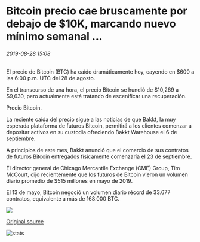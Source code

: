 # Bitcoin precio cae bruscamente por debajo de $10K, marcando nuevo mínimo semanal ...

###### 2019-08-28 15:08

El precio de Bitcoin (BTC) ha caído dramáticamente hoy, cayendo en $600 a las 6:00 p.m. UTC del 28 de agosto.

En el transcurso de una hora, el precio Bitcoin se hundió de $10,269 a $9,630, pero actualmente está tratando de escenificar una recuperación.

Precio Bitcoin.

La reciente caída del precio sigue a las noticias de que Bakkt, la muy esperada plataforma de futuros Bitcoin, permitirá a los clientes comenzar a depositar activos en su custodia ofreciendo Bakkt Warehouse el 6 de septiembre.

A principios de este mes, Bakkt anunció que el comercio de sus contratos de futuros Bitcoin entregados físicamente comenzaría el 23 de septiembre.

El director general de Chicago Mercantile Exchange (CME) Group, Tim McCourt, dijo recientemente que los futuros de Bitcoin vieron un volumen diario promedio de $515 millones en mayo de 2019.

El 13 de mayo, Bitcoin negoció un volumen diario récord de 33.677 contratos, equivalente a más de 168.000 BTC.

![](https://s3.cointelegraph.com/storage/uploads/view/f48472e1cdac1d3e838c8e18021972df.png)

[Original source](https://cointelegraph.com/news/bitcoin-price-drops-sharply-below-10k-marking-new-weekly-low)

![stats](https://c.statcounter.com/11760860/0/a89fa40b/1/ "stats")